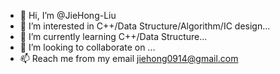 - 👋 Hi, I’m @JieHong-Liu
- 👀 I’m interested in C++/Data Structure/Algorithm/IC design...
- 🌱 I’m currently learning C++/Data Structure...
- 💞️ I’m looking to collaborate on ...
- 📫 Reach me from my email jiehong0914@gmail.com

<!---
JieHong-Liu/JieHong-Liu is a ✨ special ✨ repository because its `README.md` (this file) appears on your GitHub profile.
You can click the Preview link to take a look at your changes.
--->
